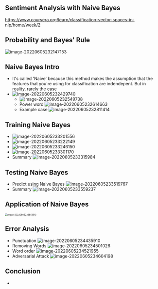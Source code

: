 

## Sentiment Analysis with Naive Bayes

https://www.coursera.org/learn/classification-vector-spaces-in-nlp/home/week/2



## Probability and Bayes' Rule

![image-20220605232147153](img/day5_sentiment_analysis_with_naive_bayes/image-20220605232147153.png)



## Naive Bayes Intro

- It's called 'Naive' because this method makes the assumption that the features that you're using for classification are indendepent. But in reality, rarely the case
- ![image-20220605232429740](img/day5_sentiment_analysis_with_naive_bayes/image-20220605232429740.png)
  - ![image-20220605232549738](img/day5_sentiment_analysis_with_naive_bayes/image-20220605232549738.png)
  - Power word
    ![image-20220605232614663](img/day5_sentiment_analysis_with_naive_bayes/image-20220605232614663.png)
  - Example case
    ![image-20220605232811414](img/day5_sentiment_analysis_with_naive_bayes/image-20220605232811414.png)





## Training Naive Bayes

- ![image-20220605233201556](img/day5_sentiment_analysis_with_naive_bayes/image-20220605233201556.png)
- ![image-20220605233222149](img/day5_sentiment_analysis_with_naive_bayes/image-20220605233222149.png)
- ![image-20220605233246150](img/day5_sentiment_analysis_with_naive_bayes/image-20220605233246150.png)
- ![image-20220605233301170](img/day5_sentiment_analysis_with_naive_bayes/image-20220605233301170.png)
- Summary
  ![image-20220605233315984](img/day5_sentiment_analysis_with_naive_bayes/image-20220605233315984.png)



## Testing Naive Bayes

- Predict using Naive Bayes
  ![image-20220605233519767](img/day5_sentiment_analysis_with_naive_bayes/image-20220605233519767.png)
- Summary
  ![image-20220605233559237](img/day5_sentiment_analysis_with_naive_bayes/image-20220605233559237.png)



## Application of Naive Bayes

<img src="img/day5_sentiment_analysis_with_naive_bayes/image-20220605233653913.png" alt="image-20220605233653913" style="zoom:50%;" />



## Error Analysis

- Punctuation
  ![image-20220605234435910](img/day5_sentiment_analysis_with_naive_bayes/image-20220605234435910.png)
- Removing Words
  ![image-20220605234501026](img/day5_sentiment_analysis_with_naive_bayes/image-20220605234501026.png)
- Word order
  ![image-20220605234521955](img/day5_sentiment_analysis_with_naive_bayes/image-20220605234521955.png)
- Adversarial Attack
  ![image-20220605234604198](img/day5_sentiment_analysis_with_naive_bayes/image-20220605234604198.png)



## Conclusion

- 



